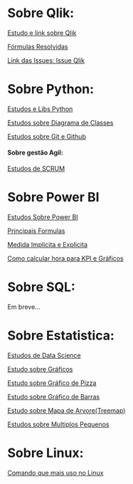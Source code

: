 # Sobre Qlik:

[Estudo e link sobre Qlik](/QLIK/Estudos%20Qlik.md)

[Fórmulas Resolvidas](/QLIK/Formulas%20resolvidas.md)

[Link das Issues: Issue Qlik](https://github.com/CaioGunz/Study/issues/2#issue-2057726169)

# Sobre Python:
[Estudos e Libs Python](/PYTHON/Estudos%20e%20Libs%20Python.md)

[Estudos sobre Diagrama de Classes](/PYTHON/Diagrama%20de%20Classes.md)

[Estudos sobre Git e Github](/PYTHON/Anotações%20sobre%20Git%20e%20Github.md)

#### Sobre gestão Agil:
[Estudos de SCRUM](/PYTHON/Estudos%20Scrum.md)

# Sobre Power BI
[Estudos Sobre Power BI](/POWER%20BI/Estudos%20Power%20BI.md)

[Principais Formulas](/POWER%20BI/Principais%20Formulas.md)

[Medida Implicita e Explicita](/POWER%20BI/Medida%20Implicita%20e%20Explicita.md)

[Como calcular hora para KPI e Gráficos](/POWER%20BI/Calculo%20de%20Horas%20-%20Acima%20de%2024h.md)

# Sobre SQL:
Em breve...

# Sobre Estatistica:

[Estudos de Data Science](/ESTATISTICA/Estudos%20Sobre%20Data%20Science.md)

[Estudo sobre Gráficos](/ESTATISTICA/Graficos.md)

[Estudo sobre Gráfico de Pizza](/ESTATISTICA/Grafico%20de%20Pizza.md)

[Estudo sobre Gráfico de Barras](/ESTATISTICA/Grafico%20de%20Barras.md)

[Estudo sobre Mapa de Arvore(Treemap)](/ESTATISTICA/Mapa%20de%20Arvore(treemap).md)

[Estudos sobre Multiplos Pequenos](/ESTATISTICA/Multiplos%20Pequenos.md)

# Sobre Linux:

[Comando que mais uso no Linux](/LINUX/COMANDOS%20LINUX.md)